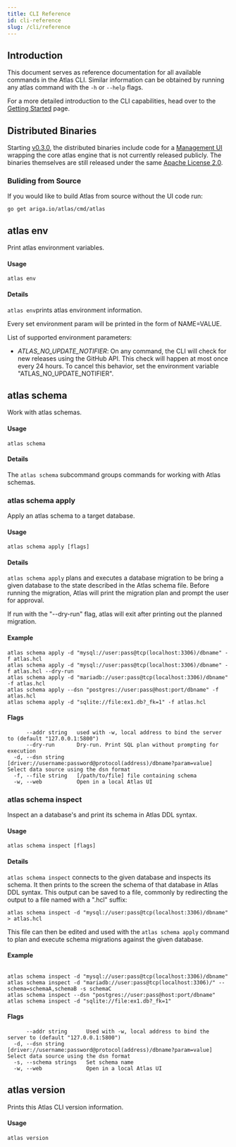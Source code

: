 ```yaml
---
title: CLI Reference
id: cli-reference
slug: /cli/reference
---
```

## Introduction

This document serves as reference documentation for all available commands in the Atlas CLI.
Similar information can be obtained by running any atlas command with the `-h` or `--help`
flags.

For a more detailed introduction to the CLI capabilities, head over to the
[Getting Started](getting-started/01-introduction.mdx) page.

## Distributed Binaries

Starting [v0.3.0](https://github.com/ariga/atlas/releases/tag/v0.3.0),
ֿthe distributed binaries include code for a [Management UI](ui/intro.md) wrapping the
core atlas engine that is not currently released publicly. The binaries
themselves are still released under the same [Apache License 2.0](https://github.com/ariga/atlas/blob/master/LICENSE).

### Buliding from Source

If you would like to build Atlas from source without the UI code run:
```shell
go get ariga.io/atlas/cmd/atlas
```

## atlas env

Print atlas environment variables.

#### Usage
```
atlas env
```

#### Details
`atlas env`prints atlas environment information.

Every set environment param will be printed in the form of NAME=VALUE.

List of supported environment parameters:
* *ATLAS_NO_UPDATE_NOTIFIER*: On any command, the CLI will check for new releases using the GitHub API.
  This check will happen at most once every 24 hours. To cancel this behavior, set the environment 
  variable "ATLAS_NO_UPDATE_NOTIFIER".


## atlas schema

Work with atlas schemas.

#### Usage
```
atlas schema
```

#### Details
The `atlas schema` subcommand groups commands for working with Atlas schemas.


### atlas schema apply

Apply an atlas schema to a target database.

#### Usage
```
atlas schema apply [flags]
```

#### Details
`atlas schema apply` plans and executes a database migration to be bring a given database
to the state described in the Atlas schema file. Before running the migration, Atlas will print the migration
plan and prompt the user for approval.

If run with the "--dry-run" flag, atlas will exit after printing out the planned migration.

#### Example

```
atlas schema apply -d "mysql://user:pass@tcp(localhost:3306)/dbname" -f atlas.hcl
atlas schema apply -d "mysql://user:pass@tcp(localhost:3306)/dbname" -f atlas.hcl --dry-run 
atlas schema apply -d "mariadb://user:pass@tcp(localhost:3306)/dbname" -f atlas.hcl
atlas schema apply --dsn "postgres://user:pass@host:port/dbname" -f atlas.hcl
atlas schema apply -d "sqlite://file:ex1.db?_fk=1" -f atlas.hcl
```
#### Flags
```
      --addr string   used with -w, local address to bind the server to (default "127.0.0.1:5800")
      --dry-run       Dry-run. Print SQL plan without prompting for execution
  -d, --dsn string    [driver://username:password@protocol(address)/dbname?param=value] Select data source using the dsn format
  -f, --file string   [/path/to/file] file containing schema
  -w, --web           Open in a local Atlas UI

```


### atlas schema inspect

Inspect an a database's and print its schema in Atlas DDL syntax.

#### Usage
```
atlas schema inspect [flags]
```

#### Details
`atlas schema inspect` connects to the given database and inspects its schema.
It then prints to the screen the schema of that database in Atlas DDL syntax. This output can be 
saved to a file, commonly by redirecting the output to a file named with a ".hcl" suffix:

	atlas schema inspect -d "mysql://user:pass@tcp(localhost:3306)/dbname" > atlas.hcl

This file can then be edited and used with the `atlas schema apply` command to plan
and execute schema migrations against the given database. 
	

#### Example

```

atlas schema inspect -d "mysql://user:pass@tcp(localhost:3306)/dbname"
atlas schema inspect -d "mariadb://user:pass@tcp(localhost:3306)/" --schema=schemaA,schemaB -s schemaC
atlas schema inspect --dsn "postgres://user:pass@host:port/dbname"
atlas schema inspect -d "sqlite://file:ex1.db?_fk=1"
```
#### Flags
```
      --addr string      Used with -w, local address to bind the server to (default "127.0.0.1:5800")
  -d, --dsn string       [driver://username:password@protocol(address)/dbname?param=value] Select data source using the dsn format
  -s, --schema strings   Set schema name
  -w, --web              Open in a local Atlas UI

```


## atlas version

Prints this Atlas CLI version information.

#### Usage
```
atlas version
```


